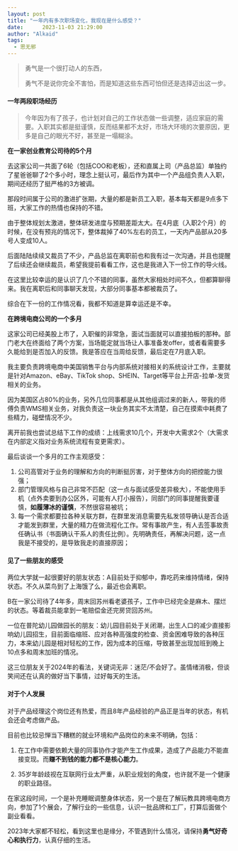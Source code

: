 ```yaml
---
layout: post
title: "一年内有多次职场变化，我现在是什么感受？"
date:      2023-11-03 21:29:00
author: "Alkaid"
tags:
  - 思无邪
---
```




>  勇气是一个很打动人的东西，
>
> 勇气不是说你完全不害怕，而是知道这些东西可怕但还是选择迈出这一步。



#### 一年两段职场经历

> 今年因为有了孩子，也计划对自己的工作状态做一些调整，适应家庭的需要。入职其实都是挺谨慎，反而结果都不太好，市场大环境的次要原因，更多是自己的眼光不好，甚至是一塌糊涂。



**在一家创业教育公司待的5个月**

去这家公司一共面了6轮（包括COO和老板），还和直属上司（产品总监）单独约了星爸爸聊了2个多小时，理念上挺认可，最后作为其中一个产品组负责人入职，期间还经历了挺严格的3方被调。

那段时间属于公司的激进扩张期，大量的都是新员工入职，基本每天都是9点多下班，大家工作的热情也保持的不错。

由于整体规划太激进，整体研发进度与预期差距太大。在4月底（入职2个月）的时候，在没有预兆的情况下，整体裁掉了40%左右的员工，一天内产品部从20多号人变成10人。

后面陆陆续续又裁员了不少，产品总监在离职前也和我有过一次沟通，并且也提醒了后续还会继续裁员，希望我提前看看工作，这也是我进入下一份工作的导火线。

在这里比较幸运的是认识了几个不错的同事，虽然大家相处时间不久，但都算聊得来。我在离职后和同事聊天发现，大部分同事基本都被裁员了。

综合在下一份的工作情况看，我都不知道是算幸运还是不幸。



**在跨境电商公司的一个多月**

这家公司已经美股上市了，入职催的非常急，面试当面就可以直接拍板的那种。部门老大在终面给了两个方案，当场能定就当场让人事准备发offer，或者看需要多久能给到是否加入的反馈。我是答应在当周给反馈，最后定在7月底入职。

我主要负责跨境电商中美国销售平台与内部系统对接相关的系统设计工作，主要就是针对Amazon、eBay、TikTok shop、SHEIN、Target等平台上开店-拉单-发货相关的业务。

因为美国区占80%的业务，另外几位同事都是从其他组调过来的新人，带我的师傅负责WMS相关业务，对我负责这一块业务其实不太清楚，自己在摸索中耗费了些精力，碰壁情况不少。

离开前我也尝试总结下工作的成绩：上线需求10几个，开发中大需求2个（大需求在内部定义指对业务系统流程有变更需求）。

最后谈谈一个多月的工作主观感受：

1. 公司高管对于业务的理解和方向的判断挺厉害，对于整体方向的把控能力很强；
2. 部门管理风格与自己非常不匹配（这一点与面试感受差异极大），不能使用手机（点外卖要到办公区外，可能有人打小报告），同部门的同事提醒我要谨慎，**如履薄冰的谨慎**，不然很容易被坑；
3. 每一个需求都要拉各种关联方群，在群里发消息需要先私发领导确认是否合适才能发到群里，大量的精力在做流程化工作。常有事故产生，有人去签事故责任确认书（书面确认干系人的责任比例）。先明确责任，再解决问题，这一点我是不接受的，是导致我走的直接原因；



#### 见了一些朋友的感受

两位大学就一起很要好的朋友状态：A目前处于抑郁中，靠吃药来维持情绪，保持状态。不久从菜鸟到了上海饿了么，最近也会离职。

B在一家公司待了4年多，周末回苏州看老婆孩子，工作中已经完全是麻木、摆烂的状态。等着裁员能拿到一笔赔偿金还完房贷回苏州。

一位在普陀幼儿园做园长的朋友：幼儿园目前处于关闭潮，出生人口的减少直接影响幼儿园招生，目前面临缩班、应对各种高强度的检查、资金困难导致的各种压力，本来幼儿园是相对轻松的工作，因为成本的压缩，导致甚至出现加班到晚上10点多和周末加班的情况。

这三位朋友关于2024年的看法，关键词无非：迷茫/不会好了。虽情绪消极，但谈笑间还在认真的做好当下事情，过好每天的生活。



#### 对于个人发展

对于产品经理这个岗位还有热爱，而且8年产品经验的产品正是当年的状态，有机会还会考虑做产品。

目前也比较忌惮当下糟糕的就业环境和产品岗位的未来不明确，包括：

1. 在工作中需要依赖大量的同事协作才能产生工作成果，造成了产品能力不能直接变现。而**赚不到钱的能力都不是核心能力**。

2. 35岁年龄歧视在互联网行业太严重，从职业规划的角度，也许就不是一个健康的职业路径。

在家这段时间，一个是补充睡眠调整身体状态，另一个是在了解玩教具跨境电商方向，参加了1个展会，了解行业的一些信息，认识一批品牌和工厂，打算后面做个副业看看。

2023年大家都不轻松，看到这里也是缘分，不管遇到什么情况，请保持**勇气好奇心和执行力**，认真仔细的生活。





